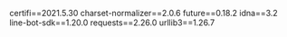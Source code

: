 certifi==2021.5.30
charset-normalizer==2.0.6
future==0.18.2
idna==3.2
line-bot-sdk==1.20.0
requests==2.26.0
urllib3==1.26.7

